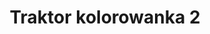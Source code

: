 ---
title: Traktor kolorowanka 2
description: Kolorowanka Traktor - wariant 2
canonical: /pojazdy/traktor
variant_of: traktor
tags:
- pojazdy
- traktor
---